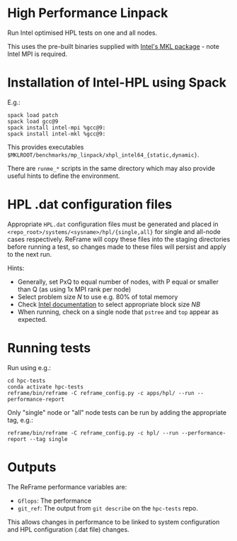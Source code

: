 # High Performance Linpack

Run Intel optimised HPL tests on one and all nodes.

This uses the pre-built binaries supplied with [Intel's MKL package](https://software.intel.com/content/www/us/en/develop/documentation/mkl-windows-developer-guide/top/intel-math-kernel-library-benchmarks/intel-distribution-for-linpack-benchmark/overview-of-the-intel-distribution-for-linpack-benchmark.html) - note Intel MPI is required.

# Installation of Intel-HPL using Spack

E.g.:

    spack load patch
    spack load gcc@9
    spack install intel-mpi %gcc@9:
    spack install intel-mkl %gcc@9:

This provides executables `$MKLROOT/benchmarks/mp_linpack/xhpl_intel64_{static,dynamic}`.

There are `runme_*` scripts in the same directory which may also provide useful hints to define the environment.


# HPL .dat configuration files

Appropriate `HPL.dat` configuration files must be generated and placed in `<repo_root>/systems/<sysname>/hpl/{single,all}` for single and all-node cases respectively. ReFrame will copy these files into the staging directories before running a test, so changes made to these files will persist and apply to the next run.

Hints:
- Generally, set PxQ to equal number of nodes, with P equal or smaller than Q (as using 1x MPI rank per node)
- Select problem size *N* to use e.g. 80% of total memory
- Check [Intel documentation](https://software.intel.com/content/www/us/en/develop/documentation/mkl-linux-developer-guide/top/intel-math-kernel-library-benchmarks/intel-distribution-for-linpack-benchmark/configuring-parameters.html) to select appropriate block size *NB*
- When running, check on a single node that `pstree` and `top` appear as expected.

# Running tests

Run using e.g.:
        
    cd hpc-tests
    conda activate hpc-tests
    reframe/bin/reframe -C reframe_config.py -c apps/hpl/ --run --performance-report

Only "single" node or "all" node tests can be run by adding the appropriate tag, e.g.:

    reframe/bin/reframe -C reframe_config.py -c hpl/ --run --performance-report --tag single

# Outputs

The ReFrame performance variables are:

- `Gflops`: The performance
- `git_ref`: The output from `git describe` on the `hpc-tests` repo.

This allows changes in performance to be linked to system configuration and HPL configuration (.dat file) changes.

